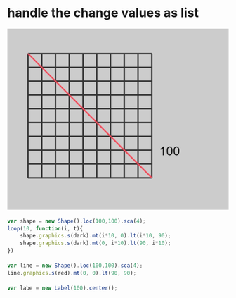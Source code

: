 # handle the change values as list
![(2019.10.10)](Images/(2019.10.10).jpg)
```js
var shape = new Shape().loc(100,100).sca(4);
loop(10, function(i, t){
    shape.graphics.s(dark).mt(i*10, 0).lt(i*10, 90);
    shape.graphics.s(dark).mt(0, i*10).lt(90, i*10);
})

var line = new Shape().loc(100,100).sca(4);
line.graphics.s(red).mt(0, 0).lt(90, 90);

var labe = new Label(100).center();
```